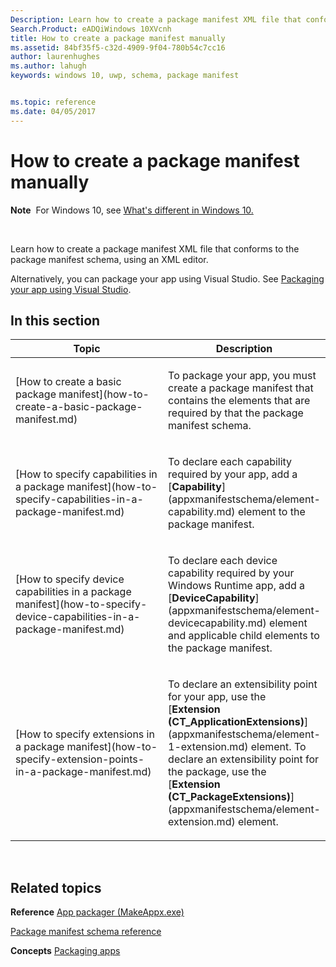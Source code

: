 ```yaml
---
Description: Learn how to create a package manifest XML file that conforms to the package manifest schema, using an XML editor.
Search.Product: eADQiWindows 10XVcnh
title: How to create a package manifest manually
ms.assetid: 84bf35f5-c32d-4909-9f04-780b54c7cc16
author: laurenhughes
ms.author: lahugh
keywords: windows 10, uwp, schema, package manifest


ms.topic: reference
ms.date: 04/05/2017
---
```


# How to create a package manifest manually


**Note**  For Windows 10, see [What's different in Windows 10.](uapmanifestschema/what-s-changed-in-windows-10.md)

 

Learn how to create a package manifest XML file that conforms to the package manifest schema, using an XML editor.

Alternatively, you can package your app using Visual Studio. See [Packaging your app using Visual Studio](https://msdn.microsoft.com/windows/uwp/packaging/index).

## In this section


<table>
<colgroup>
<col width="50%" />
<col width="50%" />
</colgroup>
<thead>
<tr class="header">
<th>Topic</th>
<th>Description</th>
</tr>
</thead>
<tbody>
<tr class="odd">
<td><p>[How to create a basic package manifest](how-to-create-a-basic-package-manifest.md)</p></td>
<td><p>To package your app, you must create a package manifest that contains the elements that are required by that the package manifest schema.</p></td>
</tr>
<tr class="even">
<td><p>[How to specify capabilities in a package manifest](how-to-specify-capabilities-in-a-package-manifest.md)</p></td>
<td><p>To declare each capability required by your app, add a [<strong>Capability</strong>](appxmanifestschema/element-capability.md) element to the package manifest.</p></td>
</tr>
<tr class="odd">
<td><p>[How to specify device capabilities in a package manifest](how-to-specify-device-capabilities-in-a-package-manifest.md)</p></td>
<td><p>To declare each device capability required by your Windows Runtime app, add a [<strong>DeviceCapability</strong>](appxmanifestschema/element-devicecapability.md) element and applicable child elements to the package manifest.</p></td>
</tr>
<tr class="even">
<td><p>[How to specify extensions in a package manifest](how-to-specify-extension-points-in-a-package-manifest.md)</p></td>
<td><p>To declare an extensibility point for your app, use the [<strong>Extension (CT_ApplicationExtensions)</strong>](appxmanifestschema/element-1-extension.md) element. To declare an extensibility point for the package, use the [<strong>Extension (CT_PackageExtensions)</strong>](appxmanifestschema/element-extension.md) element.</p></td>
</tr>
</tbody>
</table>

 

## Related topics


**Reference**
[App packager (MakeAppx.exe)](https://msdn.microsoft.com/library/windows/desktop/hh446767)

[Package manifest schema reference](appxmanifestschema/schema-root.md)

**Concepts**
[Packaging apps](https://msdn.microsoft.com/windows/uwp/packaging/index)

 

 



